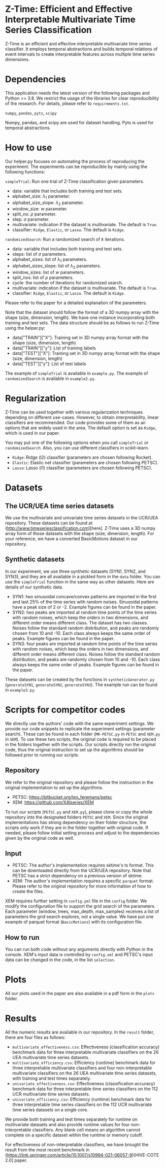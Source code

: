 # Z-Time: Efficient and Effective Interpretable Multivariate Time Series Classification

Z-Time is an efficient and effective interpretable multivariate time series classifier. It employs temporal abstractions and builds temporal relations of event intervals to create interpretable features across multiple time series dimensions.

# Dependencies
This application needs the latest version of the following packages and Python >= 3.8. We restrict the usage of the libraries for clear reproducibility of the research. For details, please refer to `requirements.txt`.

`numpy`, `pandas`, `pyts`, `scipy`

Numpy, pandas, and scipy are used for dataset handling. Pyts is used for temporal abstractions.

# How to use

Our helper.py focuses on automating the process of reproducing the experiment. The experiments can be reproducible by mainly using the following functions:

`simpleTrial`: Run one trial of Z-Time classification given parameters.
  - data: variable that includes both training and test sets.
  - alphabet_size: $\lambda_1$ parameter.
  - alphabet_size_slope: $\lambda_2$ parameter.
  - window_size: $w$ parameter.
  - split_no: $\rho$ parameter.
  - step: $\sigma$ parameter.
  - multivariate: indication if the dataset is multivariate. The default is `True`.
  - classifier: `Ridge`, `Elastic`, or `Lasso`. The default is `Ridge`.

`randomizedSearch`: Run a randomized search of $k$ iterations.
  - data: variable that includes both training and test sets.
  - steps: list of $\sigma$ parameters.
  - alphabet_sizes: list of $\lambda_1$ parameters.
  - alphabet_sizes_slope: list of $\lambda_2$ parameters.
  - window_sizes: list of $w$ parameters.
  - split_nos: list of $\rho$ parameters.
  - cycle: the number of iterations for randomized search.
  - multivariate: indication if the dataset is multivariate. The default is `True`.
  - classifier: `Ridge`, `Elastic`, or `Lasso`. The default is `Ridge`.

Please refer to the paper for a detailed explanation of the parameters.

Note that the dataset should follow the format of a 3D numpy array with the shape (size, dimension, length). We have one instance incorporating both training and test sets. The data structure should be as follows to run Z-Time using the helper.py:

- data["TRAIN"]["X"]: Training set in 3D numpy array format with the shape (size, dimension, length)
- data["TRAIN"]["y"]: List of training labels
- data["TEST"]["X"]: Training set in 3D numpy array format with the shape (size, dimension, length)
- data["TEST"]["y"]: List of test labels

The example of `simpleTrial` is available in `example.py`. The example of `randomizedSearch` is available in `example2.py`.

# Regularization

Z-Time can be used together with various regularization techniques depending on different use-cases. However, to obtain interpretability, linear classifiers are recommended. Our code provides some of them as an options that are widely used in the area. The default option is set as `Ridge`, which is used in our paper.

You may put one of the following options when you call `simpleTrial` or `randomizedSearch`. Also, you can use different classifiers in scikit-learn.

- `Ridge`: Ridge (l2) classifier (parameters are chosen following Rocket).
- `Elastic`: Elastic net classifier (parameters are chosen following PETSC).
- `Lasso`: Lasso (l1) classifier (parameters are chosen following PETSC).

# Datasets

## The UCR/UEA time series datasets

We use the multivariate and univariate time series datasets in the UCR/UEA repository. These datasets can be found at (http://www.timeseriesclassification.com)[here]. Z-Time uses a 3D numpy array form of those datasets with the shape (size, dimension, length). For your reference, we have a converted BasicMotions dataset in our repository. 

## Synthetic datasets

In our experiment, we use three synthetic datasets (SYN1, SYN2, and SYN3), and they are all available in a pickled form in the `data` folder. You can use the `simpleTrial` function in the same way as other datasets. Here are details of our synthetic data.

- SYN1: two sinusoidal concave/convex patterns are imported in the first and last 25% of the time series with random noises. Sinusoidal patterns have a peak size of 2 or -2. Example figures can be found in the paper.
- SYN2: two peaks are imported at random time points of the time series with random noises, which keep the orders in two dimensions, and different order means different class. The dataset has two classes. Noises follow the standard random distribution, and peaks are randomly chosen from 10 and -10. Each class always keeps the same order of peaks. Example figures can be found in the paper.
- SYN3: four peaks are imported at random time points of the time series with random noises, which keep the orders in two dimensions, and different order means different class. Noises follow the standard random distribution, and peaks are randomly chosen from 10 and -10. Each class always keeps the same order of peaks. Example figures can be found in the paper.

These datasets can be created by the functions in `syntheticGenerator.py` (`generateSYN1`, `generateSYN2`, `generateSYN3`). The example run can be found in `example3.py`.

# Scripts for competitor codes

We directly use the authors' code with the same experiment settings. We provide our code snippets to replicate the experiment settings (parameter search). These can be found in each folder (`MR-PETSC.py` in `PETSC` and `XEM.py` in `XEM`).
To use these two scripts, the original code is required to be placed in the folders together with the scripts.
Our scripts directly run the original code, thus the original instruction to set up the algorithms should be followed prior to running our scripts.

## Repository

We refer to the original repository and please follow the instruction in the original implementation to set up the algorithms. 

- PETSC: https://bitbucket.org/len_feremans/petsc
- XEM: https://github.com/XAIseries/XEM

To run our scripts (`PETSC.py` and `XEM.py`), please clone or copy the whole repository into the designated folders `PETSC` and `XEM`. Since the original implementations has strong dependency on their folder structure, the scripts only work if they are in the folder together with original code. If needed, please follow initial setting process and adjust to the dependencies given by the original code as well.
## Input

- PETSC: The author's implementation requires sktime's ts format. This can be downloaded directly from the UCR/UEA repository. Note that PETSC has a strict dependency on a previous version of sktime.
- XEM: The author's implementation requires a specific `parquet` format. Please refer to the original repository for more information of how to create the files.

XEM requires further setting in `config.yml` file in the `config` folder. We modify the configuration file to support the grid search of the parameters. Each parameter (window, trees, max_depth, max_samples) receives a list of parameters the grid search explores, not a single value. We have put one example of parquet format (`BasicMotions`) with its configuration file. 

## How to run

You can run both code without any arguments directly with Python in the console. 
XEM's input data is controlled by `config.xml` and PETSC's input data can be changed in the code, in the list `selection`.
# Plots

All our plots used in the paper are also available in a pdf form in the `plots` folder.

# Results

All the numeric results are available in our repository. In the `result` folder, there are four files as follows:

- `multivariate_effectiveness.csv`: Effectiveness (classification accuracy) benchmark data for three interpretable multivariate classifiers on the 26 UEA multivariate time series datasets. 
- `multivariate_efficiency.csv`: Efficiency (runtime) benchmark data for three interpretable multivariate classifiers and four non-interpretable multivariate classifiers on the 26 UEA multivariate time series datasets, with training and test times separately. 
- `univariate_effectiveness.csv`: Effectiveness (classification accuracy) benchmark data for three interpretable time series classifiers on the 112 UCR multivariate time series datasets. 
- `univariate_efficiency.csv`: Efficiency (runtime) benchmark data for three interpretable time series classifiers on the 112 UCR multivariate time series datasets on a single core. 

We provide both training and test times separately for runtime on multivariate datasets and also provide runtime values for four non-interpretable classifiers.
Any blank cell means an algorithm cannot complete on a specific dataset within the runtime or memory cutoff.

For effectiveness of non-interpretable classifiers, we have brought the result from the most recent benchmark in (https://link.springer.com/article/10.1007/s10994-021-06057-9)[HIVE-COTE 2.0] paper.